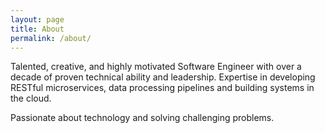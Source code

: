 ```yaml
---
layout: page
title: About
permalink: /about/
---
```


Talented, creative, and highly motivated Software Engineer with over a decade of proven technical ability and leadership. Expertise in developing RESTful microservices, data processing pipelines and building systems in the  cloud.

Passionate about technology and solving challenging problems.
